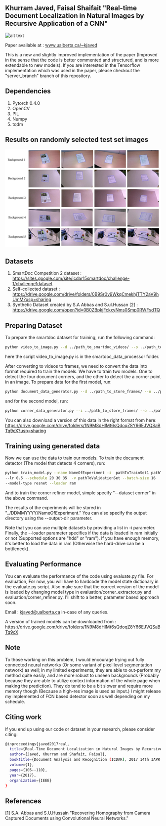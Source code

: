 ## Khurram Javed, Faisal Shaifait "Real-time Document Localization in Natural Images by Recursive Application of a CNN" 

![alt text](https://khurramjaved96.github.io/random/recursiveCNN.png "Architecture")

Paper available at : www.ualberta.ca/~kjaved

This is a new and slightly improved implementation of the paper (Improved in the sense that the code is better commented and structured, and is more extendable to new models). If you are interested in the Tensorflow implementation which was used in the paper, please checkout the "server_branch" branch of this repository. 

## Dependencies
1. Pytorch 0.4.0
2. OpenCV
3. PIL 
4. Numpy
5. tqdm 

## Results on randomly selected test set images
![alt text](results/qualitativeResults.jpg "Qualitative Results")
## Datasets 
1. SmartDoc Competition 2 dataset : https://sites.google.com/site/icdar15smartdoc/challenge-1/challenge1dataset
2. Self-collected dataset : https://drive.google.com/drive/folders/0B9Sr0v9WkqCmekhjTTY2aV9hUmM?usp=sharing
3. Synthetic Dataset created by S.A Abbas and S.ul.Hussan [2] : https://drive.google.com/open?id=0B0ZBpkjFckxyNms0Smp0RWFsdTQ

## Preparing Dataset
 
To prepare the smartdoc dataset for training, run the following command: 

``` bash
python video_to_image.py --d ../path_to_smartdoc_videos/ --o ../path_to_store_frames
```
here the script video_to_image.py is in the smartdoc_data_processor folder. 

After converting to videos to frames, we need to convert the data into format required to train the models. We have to train two models. One to detect the four document corners, and the other to detect the a corner point in an image. To prepare data for the first model, run:
``` bash
python document_data_generator.py --d ../path_to_store_frames/ --o ../path_to_train_set
```
and for the second model, run:

``` bash
python corner_data_generator.py --i ../path_to_store_frames/ --o ../path_to_corner_train_set
```

You can also download a version of this data in the right format from here: 
https://drive.google.com/drive/folders/1N9M8dHIMt6sQdoqZ8Y66EJVQSaBTq9cX?usp=sharing

## Training using generated data

Now we can use the data to train our models. To train the document detector (The model that detects 4 corners), run:

``` bash
python train_model.py --name NameOfExperiment -i  pathToTrainSet1 pathToTrainSet2 
--lr 0.5 --schedule 20 30 35  -v pathToValidationSet --batch-size 16 
--model-type resnet --loader ram
``` 

And to train the corner refiner model, simple specify "--dataset corner" in the above command.

The results of the experiments will be stored in "../DDMMYYYY/NameOfExperiment." You can also specify the output directory using the --output-dir parameter. 

Note that you can use multiple datasets by providing a list in -i parameter. Finally, the --loader parameter specifies if the data is loaded in ram initially or not (Supported options are "hdd" or "ram"). If you have enough memory, it's better to load the data in ram (Otherwise the hard-drive can be a bottleneck). 

## Evaluating Performance 

You can evaluate the performance of the code using evaluate.py file. For evaluation, For now, you will have to hardcode the model state dictionary in the evaluate.py script. Also make sure that the correct version of the model is loaded by changing model type in evaluation/corner_extractor.py and evaluation/corner_refiner.py. I'll shift to a better, parameter based approach soon. 

Email : kjaved@ualberta.ca in-case of any queries. 

A version of trained models can be downloaded from : https://drive.google.com/drive/folders/1N9M8dHIMt6sQdoqZ8Y66EJVQSaBTq9cX

## Note
To those working on this problem, I would encourage trying out fully connected neural networks (Or some variant of pixel level segmentation network) as well; in my limited experiments, they are able to out-perform my method quite easily, and are more robust to unseen backgrounds (Probably because they are able to utilize context information of the whole page when making the prediction). They do tend to be a bit slower and require more memory though (Because a high-res image is used as input.) I might release my implemented of FCN based detector soon as well depending on my schedule. 

## Citing work 
If you end up using our code or dataset in your research, please consider citing:
``` bash
@inproceedings{javed2017real,
  title={Real-Time Document Localization in Natural Images by Recursive Application of a CNN},
  author={Javed, Khurram and Shafait, Faisal},
  booktitle={Document Analysis and Recognition (ICDAR), 2017 14th IAPR International Conference on},
  volume={1},
  pages={105--110},
  year={2017},
  organization={IEEE}
}
```


## References 
[1] S.A. Abbas and S.U.Hussain "Recovering Homography from Camera Captured Documents using Convolutional
               Neural Networks."
